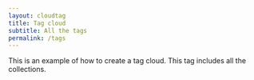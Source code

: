 ```yaml
---
layout: cloudtag
title: Tag cloud
subtitle: All the tags
permalink: /tags
---
```


This is an example of how to create a tag cloud. This tag includes all the collections.
